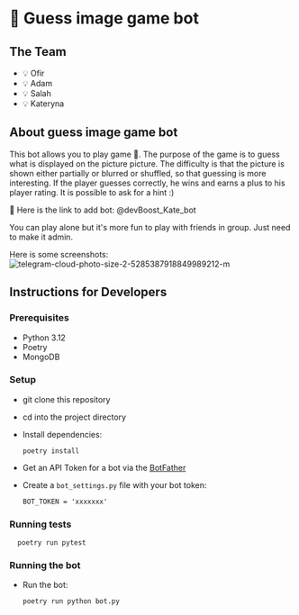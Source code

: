 # 🚀 Guess image game bot

## The Team
- 💡 Ofir
- 💡 Adam
- 💡 Salah
- 💡 Kateryna

## About guess image game bot

This bot allows you to play game 🤖.
The purpose of the game is to guess what is displayed on the picture picture.
The difficulty is that the picture is shown either partially or blurred or shuffled, so that guessing is more interesting.
If the player guesses correctly, he wins and earns a plus to his player rating.
It is possible to ask for a hint :)

🔗 Here is the link to add bot: @devBoost_Kate_bot

You can play alone but it's more fun to play with friends in group. Just need to make it admin. 

Here is some screenshots:
![telegram-cloud-photo-size-2-5285387918849989212-m](https://github.com/user-attachments/assets/c813094d-6e8a-42bf-9955-434be53f5c51)

## Instructions for Developers 
### Prerequisites
- Python 3.12
- Poetry
- MongoDB

### Setup
- git clone this repository 
- cd into the project directory
- Install dependencies:
    
      poetry install


- Get an API Token for a bot via the [BotFather](https://telegram.me/BotFather)
- Create a `bot_settings.py` file with your bot token:

      BOT_TOKEN = 'xxxxxxx'

### Running tests        

      poetry run pytest


### Running the bot        
- Run the bot:

      poetry run python bot.py
